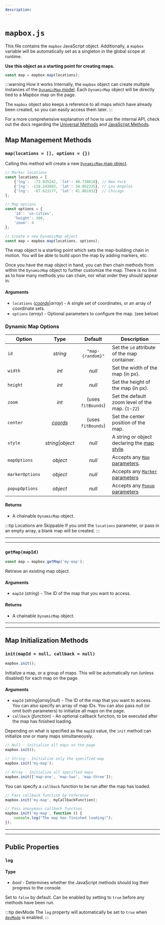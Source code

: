 ```yaml
---
description:
---
```


# `mapbox.js`

This file contains the `mapbox` JavaScript object. Additionally, a `mapbox` variable will be automatically set as a singleton in the global scope at runtime.

**Use this object as a starting point for creating maps.**

```js
const map = mapbox.map(locations);
```

:::warning How it works
Internally, the `mapbox` object can create multiple instances of the [`DynamicMap` model](/javascript/dynamicmap.js/). Each `DynamicMap` object will be directly tied to a Mapbox map on the page.

The `mapbox` object also keeps a reference to all maps which have already been created, so you can easily access them later.
:::

For a more comprehensive explanation of how to use the internal API, check out the docs regarding the [Universal Methods](/dynamic-maps/universal-methods/) and [JavaScript Methods](/dynamic-maps/javascript-methods/).

## Map Management Methods

### `map(locations = [], options = {})`

Calling this method will create a new [`DynamicMap` map object](/javascript/dynamicmap.js/).

```js
// Marker locations
const locations = [
    {'lng':  -73.935242, 'lat': 40.730610}, // New York
    {'lng': -118.243683, 'lat': 34.052235}, // Los Angeles
    {'lng':  -87.623177, 'lat': 41.881832}  // Chicago
];

// Map options
const options = {
    'id': 'us-cities',
    'height': 300,
    'zoom': 4
};

// Create a new DynamicMap object
const map = mapbox.map(locations, options);
```

The map object is a starting point which sets the map-building chain in motion. You will be able to build upon the map by adding markers, etc.

Once you have the map object in hand, you can then chain methods from within the `DynamicMap` object to further customize the map. There is no limit as to how many methods you can chain, nor what order they should appear in.

#### Arguments

 - `locations` (_[coords](/models/coordinates/)_|_array_) - A single set of coordinates, or an array of coordinate sets.
 - `options` (_array_) - Optional parameters to configure the map. (see below)

### Dynamic Map Options

| Option          | Type            | Default | Description
|-----------------|:---------------:|:-------:|-------------
| `id`            | _string_        | <span style="white-space:nowrap">`"map-{random}"`</span> | Set the `id` attribute of the map container.
| `width`         | _int_           | _null_  | Set the width of the map (in px).
| `height`        | _int_           | _null_  | Set the height of the map (in px).
| `zoom`          | _int_           | (uses `fitBounds`) | Set the default zoom level of the map. <span style="white-space:nowrap">(`1`-`22`)</span>
| `center`        | _[coords](/models/coordinates/)_ | (uses `fitBounds`) | Set the center position of the map.
| `style`         | _string_\|_object_ | _null_  | A string or object declaring the [map style](/guides/styling-a-map/).
| `mapOptions`    | _object_        | _null_  | Accepts any [`Map` parameters](https://docs.mapbox.com/mapbox-gl-js/api/map/#map-parameters).
| `markerOptions` | _object_        | _null_  | Accepts any [`Marker` parameters](https://docs.mapbox.com/mapbox-gl-js/api/markers/#marker-parameters)
| `popupOptions`  | _object_        | _null_  | Accepts any [`Popup` parameters](https://docs.mapbox.com/mapbox-gl-js/api/markers/#popup-parameters)

#### Returns

 - A chainable `DynamicMap` object.

:::tip Locations are Skippable
If you omit the `locations` parameter, or pass in an empty array, a blank map will be created.
:::

---
---

### `getMap(mapId)`

```js
const map = mapbox.getMap('my-map');
```

Retrieve an existing map object.

#### Arguments

 - `mapId` (_string_) - The ID of the map that you want to access.

#### Returns

 - A chainable `DynamicMap` object.

---
---

## Map Initialization Methods

### `init(mapId = null, callback = null)`

```js
mapbox.init();
```

Initialize a map, or a group of maps. This will be automatically run (unless disabled) for each map on the page.

#### Arguments

 - `mapId` (_string_|_array_|_null_) - The ID of the map that you want to access. You can also specify an array of map IDs. You can also pass _null_ (or omit both parameters) to initialize all maps on the page.
 - `callback` (_function_) - An optional callback function, to be executed after the map has finished loading.

Depending on what is specified as the `mapId` value, the `init` method can initialize one or many maps simultaneously.

```js
// Null - Initialize all maps on the page
mapbox.init();

// String - Initialize only the specified map
mapbox.init('my-map');

// Array - Initialize all specified maps
mapbox.init(['map-one', 'map-two', 'map-three']);
```

You can specify a `callback` function to be run after the map has loaded.

```js
// Pass callback function by reference
mapbox.init('my-map', myCallbackFunction);

// Pass anonymous callback function
mapbox.init('my-map', function () {
    console.log("The map has finished loading!");
});
```

---
---

## Public Properties

### `log`

#### Type

 - _bool_ - Determines whether the JavaScript methods should log their progress to the console.

Set to `false` by default. Can be enabled by setting to `true` before any methods have been run.

:::tip devMode
The `log` property will automatically be set to `true` when [`devMode`](https://craftcms.com/knowledge-base/what-dev-mode-does) is enabled.
:::
